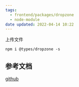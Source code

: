 ```yaml
---
tags:
  - frontend/packages/dropzone
  - node-module
date updated: 2022-04-14 10:22
---
```


上传文件

```shell
npm i @types/dropzone -s
```

## 参考文档

[github](https://github.com/juliangarnier/anime/)
